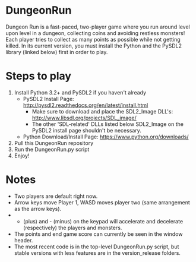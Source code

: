 DungeonRun
==========

Dungeon Run is a fast-paced, two-player game where you run around level upon level in a dungeon, collecting coins and avoiding restless monsters!
Each player tries to collect as many points as possible while not getting killed.
In its current version, you must install the Python and the PySDL2 library (linked below) first in order to play.

# Steps to play

1. Install Python 3.2+ and PySDL2 if you haven't already
    * PySDL2 Install Page: http://pysdl2.readthedocs.org/en/latest/install.html
      * Make sure to download and place the SDL2_Image DLL's: http://www.libsdl.org/projects/SDL_image/
      * The other 'SDL-related' DLLs listed below SDL2_Image on the PySDL2 install page shouldn't be necessary.
    * Python Download/Install Page: https://www.python.org/downloads/
2. Pull this DungeonRun repository
3. Run the DungeonRun.py script
4. Enjoy!

# Notes

- Two players are default right now.
- Arrow keys move Player 1, WASD moves player two (same arrangement as the arrow keys).
- + (plus) and - (minus) on the keypad will accelerate and decelerate (respectively) the players and monsters.
- The points and end game score can currently be seen in the window header.
- The most recent code is in the top-level DungeonRun.py script, but stable versions with less features are in the version_release folders.
